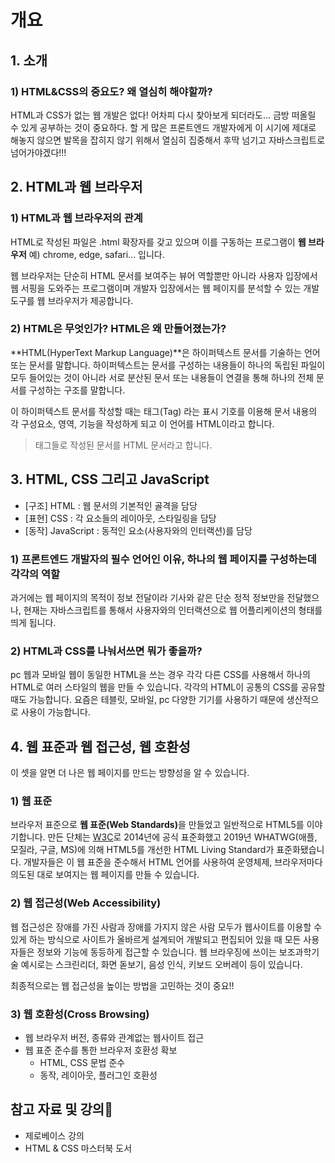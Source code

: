 # 개요

## 1. 소개

### 1) HTML&CSS의 중요도? 왜 열심히 해야할까?

HTML과 CSS가 없는 웹 개발은 없다! 어차피 다시 찾아보게 되더라도... 금방 떠올릴 수 있게 공부하는 것이 중요하다. 할 게 많은 프론트엔드 개발자에게 이 시기에 제대로 해놓지 않으면 발목을 잡히지 않기 위해서 열심히 집중해서 후딱 넘기고 자바스크립트로 넘어가야겠다!!!

## 2. HTML과 웹 브라우저

### 1) HTML과 웹 브라우저의 관계

HTML로 작성된 파일은 .html 확장자를 갖고 있으며 이를 구동하는 프로그램이 **웹 브라우저** 예) chrome, edge, safari... 입니다.

웹 브라우저는 단순히 HTML 문서를 보여주는 뷰어 역할뿐만 아니라 사용자 입장에서 웹 서핑을 도와주는 프로그램이며 개발자 입장에서는 웹 페이지를 분석할 수 있는 개발 도구를 웹 브라우저가 제공합니다.

### 2) HTML은 무엇인가? HTML은 왜 만들어졌는가?

**HTML(HyperText Markup Language)**은 하이퍼텍스트 문서를 기술하는 언어 또는 문서를 말합니다. 하이퍼텍스트는 문서를 구성하는 내용들이 하나의 독립된 파일이 모두 들어있는 것이 아니라 서로 분산된 문서 또는 내용들이 연결을 통해 하나의 전체 문서를 구성하는 구조를 말합니다. 

이 하이퍼텍스트 문서를 작성할 때는 태그(Tag) 라는 표시 기호를 이용해 문서 내용의 각 구성요소, 영역, 기능을 작성하게 되고 이 언어를 HTML이라고 합니다.

> 태그들로 작성된 문서를 HTML 문서라고 합니다.

## 3. HTML, CSS 그리고 JavaScript

- [구조] HTML : 웹 문서의 기본적인 골격을 담당
- [표현] CSS : 각 요소들의 레이아웃, 스타일링을 담당
- [동작] JavaScript : 동적인 요소(사용자와의 인터랙션)를 담당

### 1) 프론트엔드 개발자의 필수 언어인 이유, 하나의 웹 페이지를 구성하는데 각각의 역할

과거에는 웹 페이지의 목적이 정보 전달이라 기사와 같은 단순 정적 정보만을 전달했으나, 현재는 자바스크립트를 통해서 사용자와의 인터랙션으로 웹 어플리케이션의 형태를 띄게 됩니다.

### 2) HTML과 CSS를 나눠서쓰면 뭐가 좋을까?

pc 웹과 모바일 웹이 동일한 HTML을 쓰는 경우 각각 다른 CSS를 사용해서 하나의 HTML로 여러 스타일의 웹을 만들 수 있습니다. 각각의 HTML이 공통의 CSS를 공유할 때도 가능합니다. 요즘은 테블릿, 모바일, pc 다양한 기기를 사용하기 때문에 생산적으로 사용이 가능합니다.

## 4. 웹 표준과 웹 접근성, 웹 호환성

이 셋을 알면 더 나은 웹 페이지를 만드는 방향성을 알 수 있습니다.

### 1) 웹 표준

브라우저 표준으로 <strong>웹 표준(Web Standards)</strong>을 만들었고 일반적으로 HTML5를 이야기합니다. 만든 단체는 [W3C](https://www.w3.org/)로 2014년에 공식 표준화했고 2019년 WHATWG(애플, 모질라, 구글, MS)에 의해 HTML5를 개선한 HTML Living Standard가 표준화됐습니다. 개발자들은 이 웹 표준을 준수해서 HTML 언어를 사용하여 운영체제, 브라우저마다 의도된 대로 보여지는 웹 페이지를 만들 수 있습니다.

### 2) 웹 접근성(Web Accessibility)

웹 접근성은 장애를 가진 사람과 장애를 가지지 않은 사람 모두가 웹사이트를 이용할 수 있게 하는 방식으로 사이트가 올바르게 설계되어 개발되고 편집되어 있을 때 모든 사용자들은 정보와 기능에 동등하게 접근할 수 있습니다. 웹 브라우징에 쓰이는 보조과학기술 예시로는 스크린리더, 화면 돋보기, 음성 인식, 키보드 오버레이 등이 있습니다.

최종적으로는 웹 접근성을 높이는 방법을 고민하는 것이 중요!!

### 3) 웹 호환성(Cross Browsing)

- 웹 브라우저 버전, 종류와 관계없는 웹사이트 접근
- 웹 표준 준수를 통한 브라우저 호환성 확보
  - HTML, CSS 문법 준수
  - 동작, 레이아웃, 플러그인 호환성

## 참고 자료 및 강의📑

- 제로베이스 강의
- HTML & CSS 마스터북 도서
